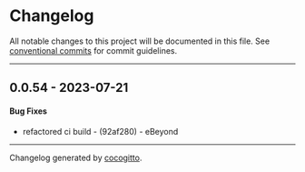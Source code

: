 # Changelog
All notable changes to this project will be documented in this file. See [conventional commits](https://www.conventionalcommits.org/) for commit guidelines.

- - -
## 0.0.54 - 2023-07-21
#### Bug Fixes
- refactored ci build - (92af280) - eBeyond

- - -

Changelog generated by [cocogitto](https://github.com/cocogitto/cocogitto).